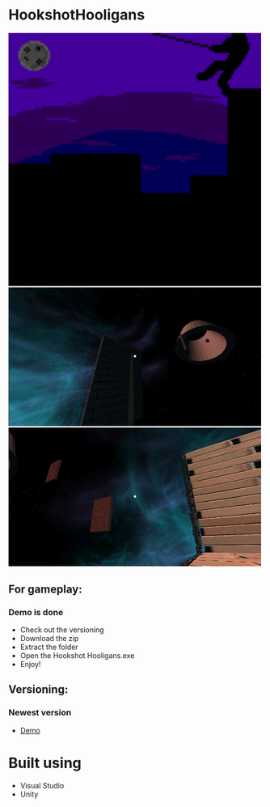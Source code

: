 # HookshotHooligans

<img src="Hookshot Hooligans/images/hypy.gif" width= "500">
<img src="Hookshot Hooligans/images/sling.png" width= "500">
<img src="Hookshot Hooligans/images/nightsky.png" width= "500">

## For gameplay:
### Demo is done
* Check out the versioning
* Download the zip
* Extract the folder
* Open the Hookshot Hooligans.exe
* Enjoy!

## Versioning:
### Newest version
* [Demo]()

# Built using
* Visual Studio
* Unity
